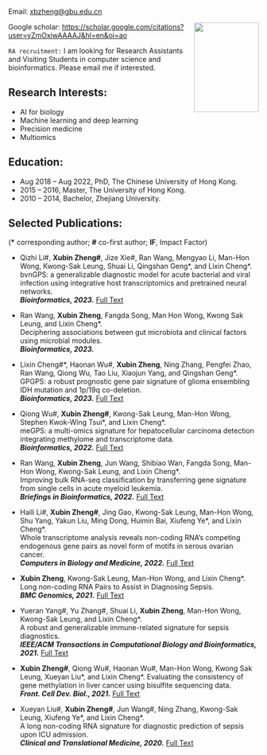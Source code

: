 Email: xbzheng@gbu.edu.cn

<img align="right" width="130" height="180" src="https://github.com/Kimxbzheng/Kimxbzheng.github.com/blob/master/pic.jpg?raw=true">

Google scholar: https://scholar.google.com/citations?user=yZmOxiwAAAAJ&hl=en&oi=ao

`RA recruitment:` I am looking for Research Assistants and Visiting Students in computer science and bioinformatics. Please email me if interested.

## Research Interests:
* AI for biology
* Machine learning and deep learning
* Precision medicine
* Multiomics

## Education:
* Aug 2018 – Aug 2022, PhD, The Chinese University of Hong Kong.
* 2015 – 2016, Master, The University of Hong Kong.
* 2010 – 2014, Bachelor, Zhejiang University.

## Selected Publications: 
(**\*** corresponding author; **#** co-first author; **IF**, Impact Factor)

* Qizhi Li#, **Xubin Zheng#**, Jize Xie#, Ran Wang, Mengyao Li, Man-Hon Wong, Kwong-Sak Leung, Shuai Li, Qingshan Geng\*, and Lixin Cheng\*.   
bvnGPS: a generalizable diagnostic model for acute bacterial and viral infection using integrative host transcriptomics and pretrained neural networks.   
***Bioinformatics, 2023.***
[Full Text](https://doi.org/10.1093/bioinformatics/btad109)

* Ran Wang, **Xubin Zheng**, Fangda Song, Man Hon Wong, Kwong Sak Leung, and Lixin Cheng\*.   
Deciphering associations between gut microbiota and clinical factors using microbial modules.   
***Bioinformatics, 2023.***

*	Lixin Cheng#\*, Haonan Wu#, **Xubin Zheng**, Ning Zhang, Pengfei Zhao, Ran Wang, Qiong Wu, Tao Liu, Xiaojun Yang, and Qingshan Geng\*.   
GPGPS: a robust prognostic gene pair signature of glioma ensembling IDH mutation and 1p/19q co-deletion.   
***Bioinformatics, 2023.***
[Full Text](https://doi.org/10.1093/bioinformatics/btac850) 

*	Qiong Wu#, **Xubin Zheng#**, Kwong-Sak Leung, Man-Hon Wong, Stephen Kwok-Wing Tsui\*, and Lixin Cheng\*.  
meGPS: a multi-omics signature for hepatocellular carcinoma detection integrating methylome and transcriptome data.  
***Bioinformatics, 2022.***
[Full Text](https://doi.org/10.1093/bioinformatics/btac379) 

*	Ran Wang, **Xubin Zheng**, Jun Wang, Shibiao Wan, Fangda Song, Man-Hon Wong, Kwong-Sak Leung, and Lixin Cheng\*.  
Improving bulk RNA-seq classification by transferring gene signature from single cells in acute myeloid leukemia.   
***Briefings in Bioinformatics, 2022.***
[Full Text](https://doi.org/10.1093/bib/bbac002)

* Haili Li#, **Xubin Zheng#**, Jing Gao, Kwong-Sak Leung, Man-Hon Wong, Shu Yang, Yakun Liu, Ming Dong, Huimin Bai, Xiufeng Ye\*, and Lixin Cheng\*.  
Whole transcriptome analysis reveals non-coding RNA’s competing endogenous gene pairs as novel form of motifs in serous ovarian cancer.   
***Computers in Biology and Medicine, 2022.***
[Full Text](https://doi.org/10.1016/j.compbiomed.2022.105881)

*	**Xubin Zheng**, Kwong-Sak Leung, Man-Hon Wong, and Lixin Cheng\*.  
Long non-coding RNA Pairs to Assist in Diagnosing Sepsis.  
***BMC Genomics, 2021.*** 
[Full Text](https://doi.org/10.1186/s12864-021-07576-4)

*	Yueran Yang#, Yu Zhang#, Shuai Li, **Xubin Zheng**, Man-Hon Wong, Kwong-Sak Leung, and Lixin Cheng\*.  
A robust and generalizable immune-related signature for sepsis diagnostics.  
***IEEE/ACM Transactions in Computational Biology and Bioinformatics, 2021.*** 
[Full Text](https://pubmed.ncbi.nlm.nih.gov/34437068/)

*	**Xubin Zheng#**, Qiong Wu#, Haonan Wu#, Man-Hon Wong, Kwong Sak Leung, Xueyan Liu\*, and Lixin Cheng\*. 
Evaluating the consistency of gene methylation in liver cancer using bisulfite sequencing data.  
***Front. Cell Dev. Biol., 2021.***
[Full Text](https://doi.org/10.3389/fcell.2021.671302)

*	Xueyan Liu#, **Xubin Zheng#**, Jun Wang#, Ning Zhang, Kwong-Sak Leung, Xiufeng Ye\*, and Lixin Cheng\*.  
A long non-coding RNA signature for diagnostic prediction of sepsis upon ICU admission.  
***Clinical and Translational Medicine, 2020.***
[Full Text](https://doi.org/10.1002/ctm2.123)
